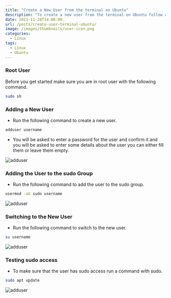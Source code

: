 ```yaml
---
title: "Create a New User from the terminal on Ubuntu"
description: "To create a new user from the terminal on Ubuntu follow along with this article."
date: 2021-11-28T14:00:00
url: /posts/create-user-terminal-ubuntu/
image: /images/thumbnails/user-icon.png
categories:
  - Linux
tags:
  - Linux
  - Ubuntu
---
```


### Root User

Before you get started make sure you are in root user with the following command.

```sh
sudo sh
```

### Adding a New User

- Run the following command to create a new user.

```sh
adduser username
```

- You will be asked to enter a password for the user and confirm it and you will be asked to enter some details about the user you can either fill them or leave them empty.

![adduser](/images/2021/create-user-terminal-ubuntu/add-user.png)

### Adding the User to the sudo Group

- Run the following command to add the user to the sudo group.

```sh
usermod -aG sudo username
```

![adduser](/images/2021/create-user-terminal-ubuntu/usermod.png)

### Switching to the New User

- Run the following command to switch to the new user.

```sh
su username
```

![adduser](/images/2021/create-user-terminal-ubuntu/switch-user.png)

### Testing sudo access

- To make sure that the user has sudo access run a command with sudo.

```sh
sudo apt update
```

![adduser](/images/2021/create-user-terminal-ubuntu/test-sudo-access.png)

